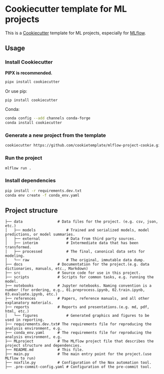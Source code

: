 # Cookiecutter template for ML projects

This is a [Cookiecutter](https://github.com/cookiecutter/cookiecutter) template for ML projects, especially for [MLflow](https://mlflow.org/).

## Usage

### Install Cookiecutter

**PIPX is recommended.**

```bash
pipx install cookiecutter
```

Or use pip:

```bash
pip install cookiecutter
```

Conda:

```bash
conda config --add channels conda-forge
conda install cookiecutter
```

### Generate a new project from the template

```bash
cookiecutter https://github.com/cookietemplate/mlflow-project-cookie.git
```

### Run the project

```bash
mlflow run .
```

### Install dependencies

```bash
pip install -r requirements.dev.txt
conda env create -f conda_env.yaml
```

## Project structure

```
├── data                # Data files for the project. (e.g. csv, json, etc.)
│   ├── models              # Trained and serialized models, model predictions, or model summaries.
│   ├── external            # Data from third party sources.
│   ├── interim             # Intermediate data that has been transformed.
│   ├── processed           # The final, canonical data sets for modeling.
│   └── raw                 # The original, immutable data dump.
├── docs                # Documentation for the project.(e.g. data dictionaries, manuals, etc., Markdown)
├── src                 # Source code for use in this project.
├── scripts             # Scripts for common tasks, e.g. running the model.
├── notebooks           # Jupyter notebooks. Naming convention is a number (for ordering, e.g., 01.preprocess.ipynb, 02.train.ipynb, 03.evaluate.ipynb, etc.)
├── references          # Papers, reference manuals, and all other explanatory materials.
├── reports             # Reports and presentations.(e.g. md, pdf, html, etc.)
│   └── figures             # Generated graphics and figures to be used in reporting.
├── requirements.dev.txt# The requirements file for reproducing the analysis environment, e.g.
├── conda_env.yaml      # The requirements file for reproducing the analysis environment, e.g.
├── MLproject           # The MLflow project file that describes the project structure and dependencies.
├── README.md           # This file.
├── main.py             # The main entry point for the project.(use MLflow to run)
├── noxfile.py          # Configuration of the Nox automation tool.
├── .pre-commit-config.yaml # Configuration of the pre-commit tool.
```

